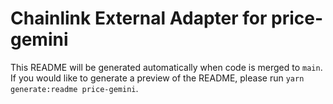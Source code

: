 # Chainlink External Adapter for price-gemini

This README will be generated automatically when code is merged to `main`. If you would like to generate a preview of the README, please run `yarn generate:readme price-gemini`.
